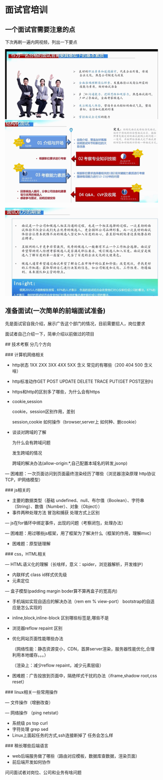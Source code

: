 # 面试官培训

## 一个面试官需要注意的点

下次再刷一遍内网视频，列出一下要点

![](assets/ping-mu-kuai-zhao-20180227-xia-wu-6.51.29%20%281%29.png)![](assets/ping-mu-kuai-zhao-20180227-xia-wu-7.00.53%20%281%29.png)

![](assets/ping-mu-kuai-zhao-20180227-xia-wu-6.53.12%20%281%29.png)

## 准备面试\(一次简单的前端面试准备\)

先是面试官自我介绍，展示广告这个部门的情况，目前需要招人，岗位要求

面试者自己介绍一下，简单介绍以前做过的项目

\#\# 技术考察 分几个方向

\#\#\# 计算机网络相关

* http状态 1XX 2XX 3XX 4XX 5XX 含义 常见的有哪些（200 404 500 含义啥）
* http标准动作GET POST UPDATE DELETE TRACE PUT\(GET POST区别h\)
* https和http的区别多了哪些，为什么会有https
* cookie,session

  cookie，session区别作用，差别

  session,cookie 如何操作（browser,server上 如何种、删cookie）

* 谈谈对跨域的了解

  为什么会有跨域问题

  发生跨域的情况

  跨域的解决办法\(allow-origin:\*,自己配置本域名的转发,jsonp\)

— 困难题：一次页面访问到页面最终渲染经历了哪些（浏览器渲染原理 http协议 TCP，IP网络模型）

\#\#\# js相关的

* 主要的数据类型（基础 undefined、null、布尔值（Boolean）、字符串（String）、数值（Number）、对象（Object））
* 事件两种处理方法 冒泡和捕获 处理方式上区别

— js在for循环中绑定事件，出现的问题（考察闭包，处理办法）

— 困难题：用过哪些js框架，用了框架为了解决什么（框架的作用，理解mvc）

* 困难题：原型链理解

\#\#\# css，HTML相关

— HTML语义化的理解（长啥样，意义：spider，浏览器解析，开发维护）

* 内联样式 class id样式优先级
* 元素定位

— 盒子模型\(padding margin boder算不算再盒子的宽高内\)

* 手机端如实现自适应的解决办法（rem em % view-port） bootstrap的自适应是怎么实现的
* inline,block,inline-block 区别哪些标签是,哪些不是
* 浏览器reflow repaint 区别
* 优化网站页面性能哪些办法

  （网络性能：静态资源变小，CDN，首屏server渲染，服务器性能优化,合理利用本地缓存。。。）

  （渲染上：减少reflow repaint，减少元素层级）

* 困难题：广告投放到页面中，隔绝样式干扰的办法（iframe,shadow root,css reset）

\#\#\# linux相关一些常用操作

— 文件操作（增删改查）

— 网络操作 （ping netstat）

* 系统级 ps top curl
* 字符处理 grep sed
* Linux上面起任务的方式,ssh连接断掉了 任务会怎么样

\#\#\# 稍长哪些后端语言

* web后端服务做了哪些（路由对应模板，数据库查数据，渲染页面）
* 前后端开发如何协作

问问面试者对岗位、公司和业务有啥问题

